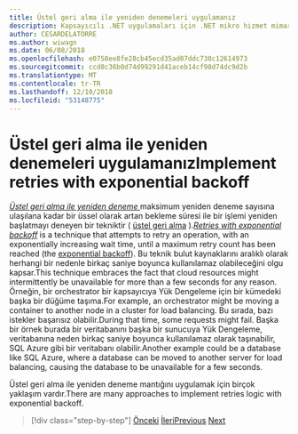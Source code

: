 ```yaml
---
title: Üstel geri alma ile yeniden denemeleri uygulamanız
description: Kapsayıcılı .NET uygulamaları için .NET mikro hizmet mimarisi | Üstel geri alma ile yeniden denemeleri uygulama
author: CESARDELATORRE
ms.author: wiwagn
ms.date: 06/08/2018
ms.openlocfilehash: e0758ee8fe28cb45ecd35ad07ddc738c12614973
ms.sourcegitcommit: ccd8c36b0d74d99291d41aceb14cf98d74dc9d2b
ms.translationtype: MT
ms.contentlocale: tr-TR
ms.lasthandoff: 12/10/2018
ms.locfileid: "53148775"
---
```

# <a name="implement-retries-with-exponential-backoff"></a><span data-ttu-id="356d9-103">Üstel geri alma ile yeniden denemeleri uygulamanız</span><span class="sxs-lookup"><span data-stu-id="356d9-103">Implement retries with exponential backoff</span></span>

<span data-ttu-id="356d9-104">[*Üstel geri alma ile yeniden deneme* ](https://docs.microsoft.com/azure/architecture/patterns/retry) maksimum yeniden deneme sayısına ulaşılana kadar bir üssel olarak artan bekleme süresi ile bir işlemi yeniden başlatmayı deneyen bir tekniktir ( [üstel geri alma](https://en.wikipedia.org/wiki/Exponential_backoff) ).</span><span class="sxs-lookup"><span data-stu-id="356d9-104">[*Retries with exponential backoff*](https://docs.microsoft.com/azure/architecture/patterns/retry) is a technique that attempts to retry an operation, with an exponentially increasing wait time, until a maximum retry count has been reached (the [exponential backoff](https://en.wikipedia.org/wiki/Exponential_backoff)).</span></span> <span data-ttu-id="356d9-105">Bu teknik bulut kaynaklarını aralıklı olarak herhangi bir nedenle birkaç saniye boyunca kullanılamaz olabileceğini olgu kapsar.</span><span class="sxs-lookup"><span data-stu-id="356d9-105">This technique embraces the fact that cloud resources might intermittently be unavailable for more than a few seconds for any reason.</span></span> <span data-ttu-id="356d9-106">Örneğin, bir orchestrator bir kapsayıcıya Yük Dengeleme için bir kümedeki başka bir düğüme taşıma.</span><span class="sxs-lookup"><span data-stu-id="356d9-106">For example, an orchestrator might be moving a container to another node in a cluster for load balancing.</span></span> <span data-ttu-id="356d9-107">Bu sırada, bazı istekler başarısız olabilir.</span><span class="sxs-lookup"><span data-stu-id="356d9-107">During that time, some requests might fail.</span></span> <span data-ttu-id="356d9-108">Başka bir örnek burada bir veritabanını başka bir sunucuya Yük Dengeleme, veritabanına neden birkaç saniye boyunca kullanılamaz olarak taşınabilir, SQL Azure gibi bir veritabanı olabilir.</span><span class="sxs-lookup"><span data-stu-id="356d9-108">Another example could be a database like SQL Azure, where a database can be moved to another server for load balancing, causing the database to be unavailable for a few seconds.</span></span>

<span data-ttu-id="356d9-109">Üstel geri alma ile yeniden deneme mantığını uygulamak için birçok yaklaşım vardır.</span><span class="sxs-lookup"><span data-stu-id="356d9-109">There are many approaches to implement retries logic with exponential backoff.</span></span>

>[!div class="step-by-step"]
><span data-ttu-id="356d9-110">[Önceki](partial-failure-strategies.md)
>[İleri](implement-resilient-entity-framework-core-sql-connections.md)</span><span class="sxs-lookup"><span data-stu-id="356d9-110">[Previous](partial-failure-strategies.md)
[Next](implement-resilient-entity-framework-core-sql-connections.md)</span></span>